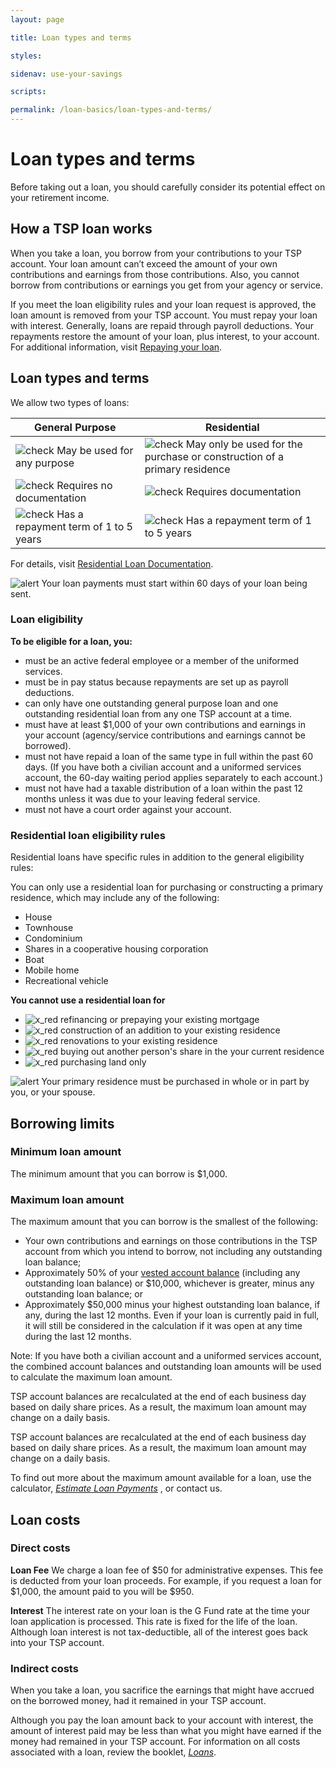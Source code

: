 ```yaml
---
layout: page

title: Loan types and terms

styles:

sidenav: use-your-savings

scripts:

permalink: /loan-basics/loan-types-and-terms/
---
```


# Loan types and terms

Before taking out a loan, you should carefully consider its potential effect on your retirement income.


## How a TSP loan works
When you take a loan, you borrow from your contributions to your TSP account. Your loan amount can’t exceed the amount of your own contributions and earnings from those contributions. Also, you cannot borrow from contributions or earnings you get from your agency or service.
 
If you meet the loan eligibility rules and your loan request is approved, the loan amount is removed from your TSP account. You must repay your loan with interest. Generally, loans are repaid through payroll deductions. Your repayments restore the amount of your loan, plus interest, to your account. For additional information, visit [Repaying your loan](repaying-your-loan.md).

## Loan types and terms
We allow two types of loans:

**General Purpose** | **Residential**    
----------------- | ----------------- 
![check](tsp-redesign/assets/img/check.svg "Check mark") May be used for any purpose | ![check](tsp-redesign/assets/img/check.svg "Check mark") May only be used for the purchase or construction of a primary residence
![check](tsp-redesign/assets/img/check.svg "Check mark") Requires no documentation | ![check](tsp-redesign/assets/img/check.svg "Check mark") Requires documentation
![check](tsp-redesign/assets/img/check.svg "Check mark") Has a repayment term of 1 to 5 years | ![check](tsp-redesign/assets/img/check.svg "Check mark") Has a repayment term of 1 to 5 years

For details, visit [Residential Loan Documentation](#).

![alert](tsp-redesign/assets/img/alert-circle.svg "alert circle") Your loan payments must start within 60 days of your loan being sent.

### Loan eligibility
 
**To be eligible for a loan, you:**
+ must be an active federal employee or a member of the uniformed services.
+ must be in pay status because repayments are set up as payroll deductions.
+ can only have one outstanding general purpose loan and one outstanding residential loan from any one TSP account at a time.
+ must have at least $1,000 of your own contributions and earnings in your account (agency/service contributions and earnings cannot be borrowed).
+ must not have repaid a loan of the same type in full within the past 60 days. (If you have both a civilian account and a uniformed services account, the 60-day waiting period applies separately to each account.)
+ must not have had a taxable distribution of a loan within the past 12 months unless it was due to your leaving federal service.
+ must not have a court order against your account.

### Residential loan eligibility rules
Residential loans have specific rules in addition to the general eligibility rules:

You can only use a residential loan for purchasing or constructing a primary residence, which may include any of the following:
+ House
+ Townhouse
+ Condominium
+ Shares in a cooperative housing corporation
+ Boat
+ Mobile home
+ Recreational vehicle
 
**You cannot use a residential loan for**

+ ![x_red](tsp-redesign/assets/img/x_red.svg "red x") refinancing or prepaying your existing mortgage
+ ![x_red](tsp-redesign/assets/img/x_red.svg "red x") construction of an addition to your existing residence
+ ![x_red](tsp-redesign/assets/img/x_red.svg "red x") renovations to your existing residence
+ ![x_red](tsp-redesign/assets/img/x_red.svg "red x") buying out another person's share in the your current residence 
+ ![x_red](tsp-redesign/assets/img/x_red.svg "red x") purchasing land only
 
![alert](tsp-redesign/assets/img/alert-circle.svg "alert circle") Your primary residence must be purchased in whole or in part by you, or your spouse.

## Borrowing limits
### Minimum loan amount
The minimum amount that you can borrow is $1,000.  

### Maximum loan amount
The maximum amount that you can borrow is the smallest of the following:

+ Your own contributions and earnings on those contributions in the TSP account from which you intend to borrow, not including any outstanding loan balance;
+ Approximately 50% of your [vested account balance](#) (including any outstanding loan balance) or $10,000, whichever is greater, minus any outstanding loan balance; or
+ Approximately $50,000 minus your highest outstanding loan balance, if any, during the last 12 months. Even if your loan is currently paid in full, it will still be considered in the calculation if it was open at any time during the last 12 months.

Note: If you have both a civilian account and a uniformed services account, the combined account balances and outstanding loan amounts will be used to calculate the maximum loan amount. 

TSP account balances are recalculated at the end of each business day based on daily share prices. As a result, the maximum loan amount may change on a daily basis.

TSP account balances are recalculated at the end of each business day based on daily share prices. As a result, the maximum loan amount may change on a daily basis.

To find out more about the maximum amount available for a loan, use the calculator, [ _Estimate Loan Payments_](#) , or contact us.

## Loan costs

### Direct costs

**Loan Fee** We charge a loan fee of $50 for administrative expenses. This fee is deducted from your loan proceeds. For example, if you request a loan for $1,000, the amount paid to you will be $950.
 
**Interest** The interest rate on your loan is the G Fund rate at the time your loan application is processed. This rate is fixed for the life of the loan. Although loan interest is not tax-deductible, all of the interest goes back into your TSP account.

### Indirect costs

When you take a loan, you sacrifice the earnings that might have accrued on the borrowed money, had it remained in your TSP account.
 
Although you pay the loan amount back to your account with interest, the amount of interest paid may be less than what you might have earned if the money had remained in your TSP account.
For information on all costs associated with a loan, review the booklet, [_Loans_](#).
